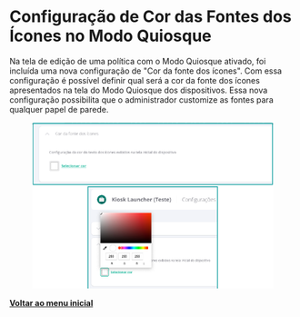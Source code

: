 # Configuração de Cor das Fontes dos Ícones no Modo Quiosque

Na tela de edição de uma política com o Modo Quiosque ativado, foi incluída uma nova configuração de "Cor da fonte dos ícones". Com essa configuração é possível definir qual será a cor da fonte dos ícones apresentados na tela do Modo Quiosque dos dispositivos. Essa nova configuração possibilita que o administrador customize as fontes para qualquer papel de parede.

<figure><img src="../../.gitbook/assets/image (89).png" alt=""><figcaption></figcaption></figure>

[**Voltar ao menu inicial** ](./)
